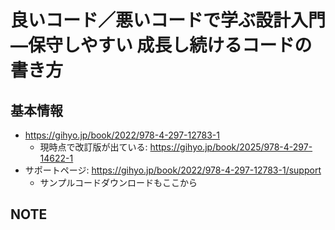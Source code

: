 # 良いコード／悪いコードで学ぶ設計入門―保守しやすい 成長し続けるコードの書き方

## 基本情報

- https://gihyo.jp/book/2022/978-4-297-12783-1
  - 現時点で改訂版が出ている: https://gihyo.jp/book/2025/978-4-297-14622-1
- サポートページ: https://gihyo.jp/book/2022/978-4-297-12783-1/support
  - サンプルコードダウンロードもここから

## NOTE

